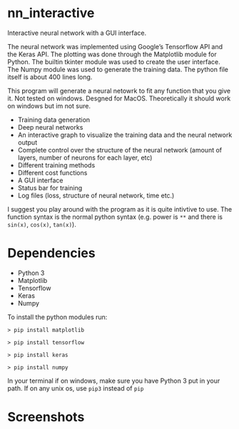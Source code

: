 # nn_interactive
Interactive neural network with a GUI interface.

The neural network was implemented using Google’s Tensorflow API and the Keras API. The plotting was done through the Matplotlib module for Python. The builtin tkinter module was used to create the user interface. The Numpy module was used to generate the training data. The python file itself is about 400 lines long.

This program will generate a neural netowrk to fit any function that you give it. Not tested on windows. Desgned for MacOS. Theoretically it should work on windows but im not sure.

* Training data generation
* Deep neural networks
* An interactive graph to visualize the training data and the neural network output
* Complete control over the structure of the neural network (amount of layers, number of neurons for each layer, etc)
* Different training methods
* Different cost functions
* A GUI interface
* Status bar for training
* Log files (loss, structure of neural network, time etc.)

I suggest you play around with the program as it is quite intivtive to use. The function syntax is the normal python syntax (e.g. power is `**` and there is `sin(x)`, `cos(x)`, `tan(x)`).

# Dependencies
* Python 3
* Matplotlib
* Tensorflow
* Keras
* Numpy

To install the python modules run:

```
> pip install matplotlib

> pip install tensorflow

> pip install keras

> pip install numpy

```
In your terminal if on windows, make sure you have Python 3 put in your path. If on any unix os, use `pip3` instead of `pip`

# Screenshots


